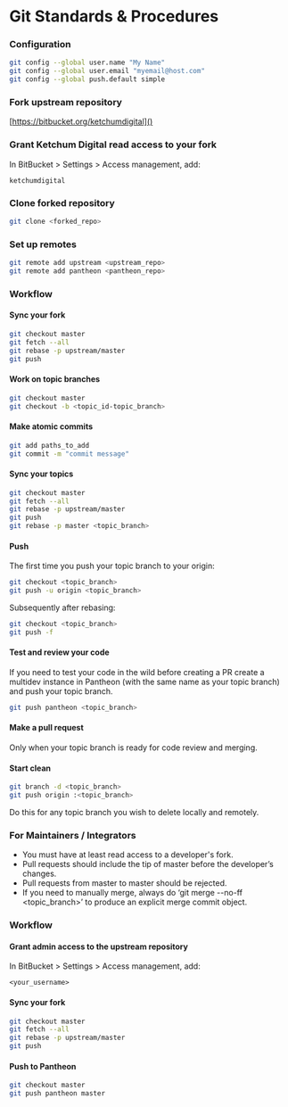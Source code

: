 # Git Standards & Procedures


### Configuration

```sh
git config --global user.name "My Name"
git config --global user.email "myemail@host.com"
git config --global push.default simple
```


### Fork upstream repository

[https://bitbucket.org/ketchumdigital]()


### Grant Ketchum Digital read access to your fork

In BitBucket > Settings > Access management, add:

```
ketchumdigital
```


### Clone forked repository

```sh
git clone <forked_repo>
```


### Set up remotes

```sh
git remote add upstream <upstream_repo>
git remote add pantheon <pantheon_repo>
```


### Workflow


#### Sync your fork

```sh
git checkout master
git fetch --all
git rebase -p upstream/master
git push
```


#### Work on topic branches

```sh
git checkout master
git checkout -b <topic_id-topic_branch>
```


#### Make atomic commits

```sh
git add paths_to_add
git commit -m "commit message"
```


#### Sync your topics

```sh
git checkout master
git fetch --all
git rebase -p upstream/master
git push
git rebase -p master <topic_branch>
```


#### Push

The first time you push your topic branch to your origin:

```sh
git checkout <topic_branch>
git push -u origin <topic_branch>
```

Subsequently after rebasing:

```sh
git checkout <topic_branch>
git push -f
```


#### Test and review your code

If you need to test your code in the wild before creating a PR create a multidev instance in Pantheon (with the same name as your topic branch) and push your topic branch.

```sh
git push pantheon <topic_branch>
```


#### Make a pull request

Only when your topic branch is ready for code review and merging.


#### Start clean

```sh
git branch -d <topic_branch>
git push origin :<topic_branch>
```

Do this for any topic branch you wish to delete locally and remotely.


### For Maintainers / Integrators

- You must have at least read access to a developer's fork.
- Pull requests should include the tip of master before the developer’s changes.
- Pull requests from master to master should be rejected.
- If you need to manually merge, always do ‘git merge --no-ff <topic_branch>’ to produce an explicit merge commit object.


### Workflow


#### Grant admin access to the upstream repository

In BitBucket > Settings > Access management, add:

```
<your_username>
```


#### Sync your fork

```sh
git checkout master
git fetch --all
git rebase -p upstream/master
git push
```


#### Push to Pantheon

```sh
git checkout master
git push pantheon master
```
